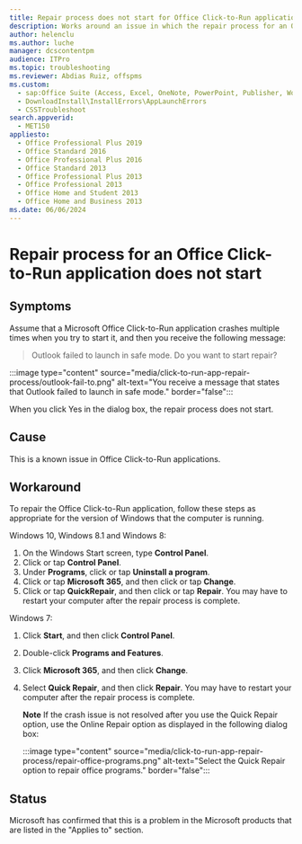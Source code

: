 ```yaml
---
title: Repair process does not start for Office Click-to-Run application
description: Works around an issue in which the repair process for an Office 2013 or Office 2016 Click-to-Run application does not start. This issue occurs when you try to repair the application after the application crashes multiple times.
author: helenclu
ms.author: luche
manager: dcscontentpm
audience: ITPro
ms.topic: troubleshooting
ms.reviewer: Abdias Ruiz, offspms
ms.custom: 
  - sap:Office Suite (Access, Excel, OneNote, PowerPoint, Publisher, Word, Visio)\Installation, Update, Deployment, ?Activation
  - DownloadInstall\InstallErrors\AppLaunchErrors
  - CSSTroubleshoot
search.appverid: 
  - MET150
appliesto: 
  - Office Professional Plus 2019
  - Office Standard 2016
  - Office Professional Plus 2016
  - Office Standard 2013
  - Office Professional Plus 2013
  - Office Professional 2013
  - Office Home and Student 2013
  - Office Home and Business 2013
ms.date: 06/06/2024
---
```


# Repair process for an Office Click-to-Run application does not start

## Symptoms

Assume that a Microsoft Office Click-to-Run application crashes multiple times when you try to start it, and then you receive the following message:

> Outlook failed to launch in safe mode. Do you want to start repair?

:::image type="content" source="media/click-to-run-app-repair-process/outlook-fail-to.png" alt-text="You receive a message that states that Outlook failed to launch in safe mode." border="false":::

When you click Yes in the dialog box, the repair process does not start.

## Cause

This is a known issue in Office Click-to-Run applications.

## Workaround

To repair the Office Click-to-Run application, follow these steps as appropriate for the version of Windows that the computer is running.

Windows 10, Windows 8.1 and Windows 8:

1. On the Windows Start screen, type **Control Panel**.
2. Click or tap **Control Panel**.
3. Under **Programs**, click or tap **Uninstall a program**.
4. Click or tap **Microsoft 365**, and then click or tap **Change**.
5. Click or tap **QuickRepair**, and then click or tap **Repair**. You may have to restart your computer after the repair process is complete.

Windows 7:


1. Click **Start**, and then click **Control Panel**.
2. Double-click **Programs and Features**.
3. Click **Microsoft 365**, and then click **Change**.
4. Select **Quick Repair**, and then click **Repair**. You may have to restart your computer after the repair process is complete.

   **Note** If the crash issue is not resolved after you use the Quick Repair option, use the Online Repair option as displayed in the following dialog box:

   :::image type="content" source="media/click-to-run-app-repair-process/repair-office-programs.png" alt-text="Select the Quick Repair option to repair office programs." border="false":::

## Status

Microsoft has confirmed that this is a problem in the Microsoft products that are listed in the "Applies to" section.

